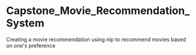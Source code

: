 # Capstone_Movie_Recommendation_System
Creating a movie recommendation using nlp to recommend movies based on one's preference
